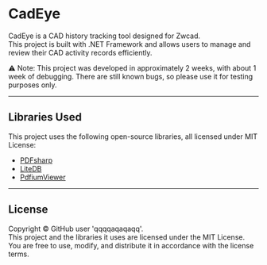 # CadEye

CadEye is a CAD history tracking tool designed for Zwcad.  
This project is built with .NET Framework and allows users to manage and review their CAD activity records efficiently.


⚠ Note: This project was developed in approximately 2 weeks, with about 1 week of debugging. 
There are still known bugs, so please use it for testing purposes only.

---

## Libraries Used

This project uses the following open-source libraries, all licensed under MIT License:

- [PDFsharp](https://github.com/empira/PDFsharp)
- [LiteDB](https://github.com/mbdavid/LiteDB)
- [PdfiumViewer](https://github.com/pvginkel/PdfiumViewer)

---

## License

Copyright © GitHub user 'qqqqaqaqaqq'.  
This project and the libraries it uses are licensed under the MIT License.  
You are free to use, modify, and distribute it in accordance with the license terms.
